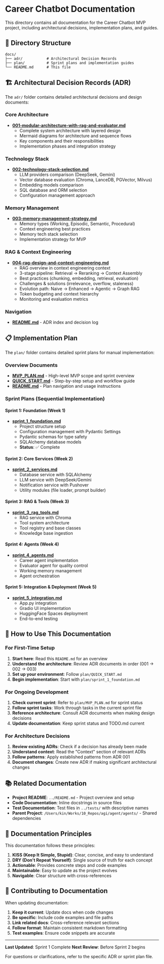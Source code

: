 # Career Chatbot Documentation

This directory contains all documentation for the Career Chatbot MVP project, including architectural decisions, implementation plans, and guides.

## 📁 Directory Structure

```
docs/
├── adr/           # Architectural Decision Records
├── plan/          # Sprint plans and implementation guides
└── README.md      # This file
```

## 🏗️ Architectural Decision Records (ADR)

The `adr/` folder contains detailed architectural decisions and design documents:

### Core Architecture
- **[001-modular-architecture-with-rag-and-evaluator.md](adr/001-modular-architecture-with-rag-and-evaluator.md)**
  - Complete system architecture with layered design
  - Mermaid diagrams for architecture and sequence flows
  - Key components and their responsibilities
  - Implementation phases and integration strategy

### Technology Stack
- **[002-technology-stack-selection.md](adr/002-technology-stack-selection.md)**
  - LLM providers comparison (DeepSeek, Gemini)
  - Vector database evaluation (Chroma, LanceDB, PGVector, Milvus)
  - Embedding models comparison
  - SQL database and ORM selection
  - Configuration management approach

### Memory Management
- **[003-memory-management-strategy.md](adr/003-memory-management-strategy.md)**
  - Memory types (Working, Episodic, Semantic, Procedural)
  - Context engineering best practices
  - Memory tech stack selection
  - Implementation strategy for MVP

### RAG & Context Engineering
- **[004-rag-design-and-context-engineering.md](adr/004-rag-design-and-context-engineering.md)**
  - RAG overview in context engineering context
  - 3-stage pipeline: Retrieval → Reranking → Context Assembly
  - Best practices (chunking, embedding, retrieval, evaluation)
  - Challenges & solutions (irrelevance, overflow, staleness)
  - Evolution path: Naive → Enhanced → Agentic → Graph RAG
  - Token budgeting and context hierarchy
  - Monitoring and evaluation metrics

### Navigation
- **[README.md](adr/README.md)** - ADR index and decision log

## 📋 Implementation Plan

The `plan/` folder contains detailed sprint plans for manual implementation:

### Overview Documents
- **[MVP_PLAN.md](plan/MVP_PLAN.md)** - High-level MVP scope and sprint overview
- **[QUICK_START.md](plan/QUICK_START.md)** - Step-by-step setup and workflow guide
- **[README.md](plan/README.md)** - Plan navigation and usage instructions

### Sprint Plans (Sequential Implementation)

#### Sprint 1: Foundation (Week 1)
- **[sprint_1_foundation.md](plan/sprint_1_foundation.md)**
  - Project structure setup
  - Configuration management with Pydantic Settings
  - Pydantic schemas for type safety
  - SQLAlchemy database models
  - **Status**: ✅ Complete

#### Sprint 2: Core Services (Week 2)
- **[sprint_2_services.md](plan/sprint_2_services.md)**
  - Database service with SQLAlchemy
  - LLM service with DeepSeek/Gemini
  - Notification service with Pushover
  - Utility modules (file loader, prompt builder)

#### Sprint 3: RAG & Tools (Week 3)
- **[sprint_3_rag_tools.md](plan/sprint_3_rag_tools.md)**
  - RAG service with Chroma
  - Tool system architecture
  - Tool registry and base classes
  - Knowledge base ingestion

#### Sprint 4: Agents (Week 4)
- **[sprint_4_agents.md](plan/sprint_4_agents.md)**
  - Career agent implementation
  - Evaluator agent for quality control
  - Working memory management
  - Agent orchestration

#### Sprint 5: Integration & Deployment (Week 5)
- **[sprint_5_integration.md](plan/sprint_5_integration.md)**
  - App.py integration
  - Gradio UI implementation
  - HuggingFace Spaces deployment
  - End-to-end testing

## 🚀 How to Use This Documentation

### For First-Time Setup
1. **Start here**: Read this `README.md` for an overview
2. **Understand the architecture**: Review ADR documents in order (001 → 002 → 003)
3. **Set up your environment**: Follow `plan/QUICK_START.md`
4. **Begin implementation**: Start with `plan/sprint_1_foundation.md`

### For Ongoing Development
1. **Check current sprint**: Refer to `plan/MVP_PLAN.md` for sprint status
2. **Follow sprint tasks**: Work through tasks in the current sprint file
3. **Reference architecture**: Consult ADR documents when making design decisions
4. **Update documentation**: Keep sprint status and TODO.md current

### For Architecture Decisions
1. **Review existing ADRs**: Check if a decision has already been made
2. **Understand context**: Read the "Context" section of relevant ADRs
3. **Follow patterns**: Apply established patterns from ADR 001
4. **Document changes**: Create new ADR if making significant architectural changes

## 📚 Related Documentation

- **Project README**: `../README.md` - Project overview and setup
- **Code Documentation**: Inline docstrings in source files
- **Test Documentation**: Test files in `../tests/` with descriptive names
- **Parent Project**: `/Users/kin/Works/10_Repos/agi/agent/agents/` - Shared dependencies

## 🎯 Documentation Principles

This documentation follows these principles:

1. **KISS (Keep It Simple, Stupid)**: Clear, concise, and easy to understand
2. **DRY (Don't Repeat Yourself)**: Single source of truth for each concept
3. **Actionable**: Provides concrete steps and code examples
4. **Maintainable**: Easy to update as the project evolves
5. **Navigable**: Clear structure with cross-references

## 📝 Contributing to Documentation

When updating documentation:

1. **Keep it current**: Update docs when code changes
2. **Be specific**: Include code examples and file paths
3. **Link related docs**: Cross-reference relevant sections
4. **Follow format**: Maintain consistent markdown formatting
5. **Test examples**: Ensure code snippets are accurate

---

**Last Updated**: Sprint 1 Complete
**Next Review**: Before Sprint 2 begins

For questions or clarifications, refer to the specific ADR or sprint plan file.

